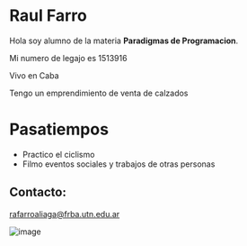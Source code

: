 # Raul Farro

Hola soy alumno de la materia **Paradigmas de Programacion**.

Mi numero de legajo es 1513916

Vivo en Caba

Tengo un emprendimiento de venta de calzados 

# Pasatiempos

- Practico el ciclismo
- Filmo eventos sociales y trabajos de otras personas

## Contacto:

rafarroaliaga@frba.utn.edu.ar 


![image](https://user-images.githubusercontent.com/82231039/114448772-59e72c00-9baa-11eb-808e-748e150026c2.png)
